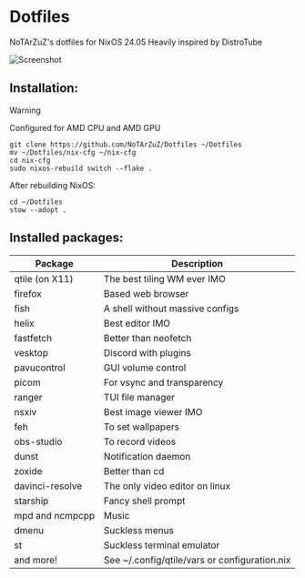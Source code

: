 # Dotfiles
NoTArZuZ's dotfiles for NixOS 24.05
Heavily inspired by DistroTube

![Screenshot](https://cdn.discordapp.com/attachments/836500386390605846/1251149097579184189/1718367567.png?ex=666d86e6&is=666c3566&hm=22cdff7179c33e81e0af066b76f3d87c9fd0b0bdb8aa9b55fe15fb74493bbf28&)

## Installation:

> [!WARNING]
> Configured for AMD CPU and AMD GPU

```
git clone https://github.com/NoTArZuZ/Dotfiles ~/Dotfiles
mv ~/Dotfiles/nix-cfg ~/nix-cfg
cd nix-cfg
sudo nixos-rebuild switch --flake .
```

After rebuilding NixOS:

```
cd ~/Dotfiles
stow --adopt .
```

## Installed packages:

| Package         | Description                                   |
| --------------- | --------------------------------------------- |
| qtile (on X11)  | The best tiling WM ever IMO                   |
| firefox         | Based web browser                             |
| fish            | A shell without massive configs               |
| helix           | Best editor IMO                               |
| fastfetch       | Better than neofetch                          |
| vesktop         | Discord with plugins                          |
| pavucontrol     | GUI volume control                            |
| picom           | For vsync and transparency                    |
| ranger          | TUI file manager                              |
| nsxiv           | Best image viewer IMO                         |
| feh             | To set wallpapers                             |
| obs-studio      | To record videos                              |
| dunst           | Notification daemon                           |
| zoxide          | Better than cd                                |
| davinci-resolve | The only video editor on linux                |
| starship        | Fancy shell prompt                            |
| mpd and ncmpcpp | Music                                         |
| dmenu           | Suckless menus                                |
| st              | Suckless terminal emulator                    |
| and more!       | See ~/.config/qtile/vars or configuration.nix |
